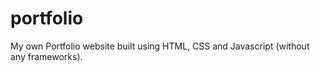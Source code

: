 # portfolio
My own Portfolio website built using HTML, CSS and Javascript (without any frameworks).
